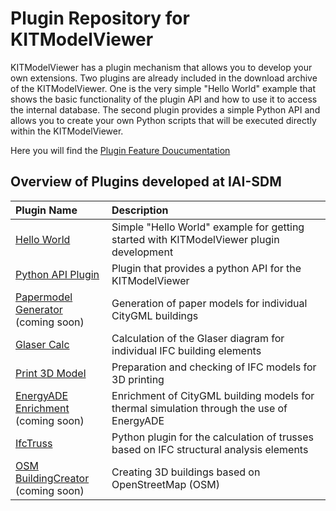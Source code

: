 # Plugin Repository for KITModelViewer
KITModelViewer has a plugin mechanism that allows you to develop your own extensions.
Two plugins are already included in the download archive of the KITModelViewer. One is the very simple "Hello World" example that shows the basic functionality of the plugin API and how to use it to access the internal database. The second plugin provides a simple Python API and allows you to create your own Python scripts that will be executed directly within the KITModelViewer.

Here you will find the [Plugin Feature Doucumentation](Plugin_Features.md)

## Overview of Plugins developed at IAI-SDM

| Plugin Name          | Description                                |
| :---                 | :---                                       |
| [Hello World](https://github.com/KIT-IAI/SDM_Plugin_HelloWorld) | Simple "Hello World" example for getting started with KITModelViewer plugin development |
| [Python API Plugin](https://github.com/KIT-IAI/SDM_Plugin_Python)| Plugin that provides a python API for the KITModelViewer |
| [Papermodel Generator](https://github.com/KIT-IAI/SDM_Plugin_Papermodel) <br>(coming soon)| Generation of paper models for individual CityGML buildings |
| [Glaser Calc](https://github.com/KIT-IAI/SDM_Plugin_GlaserCalc) | Calculation of the Glaser diagram for individual IFC building elements |
| [Print 3D Model](https://github.com/KIT-IAI/SDM_Plugin_Print3DModel)| Preparation and checking of IFC models for 3D printing |
| [EnergyADE Enrichment](https://github.com/KIT-IAI/SDM_Plugin_EnergyADE_Enrichment) <br>(coming soon)| Enrichment of CityGML building models for thermal simulation through the use of EnergyADE |
| [IfcTruss](https://github.com/KIT-IAI/SDM_Plugin_IfcTruss) | Python plugin for the calculation of trusses based on IFC structural analysis elements |
| [OSM BuildingCreator](https://github.com/KIT-IAI/SDM_Plugin_OSM_BuildingCreator) <br>(coming soon)| Creating 3D buildings based on OpenStreetMap (OSM) |

